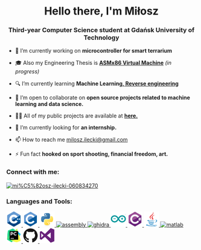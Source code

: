 <h1 align="center">Hello there, I'm Miłosz</h1>
<h3 align="center">Third-year Computer Science student at Gdańsk University of Technology</h3>

- 👷 I’m currently working on **microcontroller for smart terrarium**

- 🎓 Also my Engineering Thesis is <a href="https://github.com/milosz-student/assembly-virtual-machine">**ASMx86 Virtual Machine**</a> *(in progress)*

- 🔍 I’m currently learning **Machine Learning,<a href="https://github.com/milosz-student/assembly-virtual-machine"> Reverse engineering**</a>

- 🤝 I’m open to collaborate on **open source projects related to machine learning and data science.**

- 👨‍💻 All of my public projects are available at <a href="https://github.com/milosz-student?tab=repositories">**here.**</a>

- 👀 I’m currently looking for **an internship.**

- 📫 How to reach me [milosz.ilecki@gmail.com](milosz.ilecki@gmail.com)

- ⚡ Fun fact **hooked on sport shooting, financial freedom, art.**

<h3 align="left">Connect with me:</h3>
<p align="left">
<a href="https://www.linkedin.com/in/mi%C5%82osz-ilecki-060834270/" target="blank"><img align="center" src="https://raw.githubusercontent.com/rahuldkjain/github-profile-readme-generator/master/src/images/icons/Social/linked-in-alt.svg" alt="mi%C5%82osz-ilecki-060834270" height="30" width="40" /></a>
</p>
<h3 align="left">Languages and Tools:</h3>
<p align="left"> 

<a href="https://www.w3schools.com/cpp/" target="_blank" rel="noreferrer"> <img src="https://raw.githubusercontent.com/devicons/devicon/master/icons/cplusplus/cplusplus-original.svg" alt="cplusplus" width="40" height="40"/> </a> <a href="https://www.cprogramming.com/" target="_blank" rel="noreferrer"> <img src="https://raw.githubusercontent.com/devicons/devicon/master/icons/c/c-original.svg" alt="c" width="40" height="40"/> </a> <a href="https://www.python.org" target="_blank" rel="noreferrer"> <img src="https://raw.githubusercontent.com/devicons/devicon/master/icons/python/python-original.svg" alt="python" width="40" height="40"/> </a> <a href="https://learn.microsoft.com/pl-pl/cpp/assembler/masm/masm-for-x64-ml64-exe?view=msvc-170" target="_blank" rel="noreferrer"> <img src="https://user-images.githubusercontent.com/5421823/62779160-4d8fff00-baaa-11e9-8534-d3f17248b073.png" alt="assembly" width="40" height="40"/> </a><a href="https://ghidra-sre.org/" target="_blank" rel="noreferrer"> <img src="https://user-images.githubusercontent.com/16199912/56060896-12690380-5d36-11e9-802e-8c7e70cd481e.png" alt="ghidra" width="40" height="40"/> </a><a href="https://www.arduino.cc/" target="_blank" rel="noreferrer"> <img src="https://github.com/devicons/devicon/blob/master/icons/arduino/arduino-original.svg" alt="arduino" width="40" height="40"/> </a><a href="https://www.w3schools.com/cs/" target="_blank" rel="noreferrer"> <img src="https://raw.githubusercontent.com/devicons/devicon/master/icons/csharp/csharp-original.svg" alt="csharp" width="40" height="40"/> </a> <a href="https://www.java.com" target="_blank" rel="noreferrer"> <img src="https://raw.githubusercontent.com/devicons/devicon/master/icons/java/java-original.svg" alt="java" width="40" height="40"/> </a> <a href="https://www.mathworks.com/" target="_blank" rel="noreferrer"> <img src="https://upload.wikimedia.org/wikipedia/commons/2/21/Matlab_Logo.png" alt="matlab" width="40" height="40"/> </a><a href="https://www.jetbrains.com/pycharm/" target="_blank" rel="noreferrer"> <img src="https://github.com/devicons/devicon/blob/master/icons/pycharm/pycharm-original.svg" alt="pycharm" width="40" height="40"/> </a><a href="https://github.com/" target="_blank" rel="noreferrer"> <img src="https://github.com/devicons/devicon/blob/master/icons/github/github-original.svg" alt="github" width="40" height="40"/> </a><a href="https://code.visualstudio.com/" target="_blank" rel="noreferrer"> <img src="https://github.com/devicons/devicon/blob/master/icons/visualstudio/visualstudio-plain.svg" alt="visual studio" width="40" height="40"/> </a>







